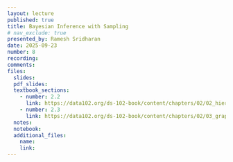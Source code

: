 ```yaml
---
layout: lecture
published: true
title: Bayesian Inference with Sampling
# nav_exclude: true
presented_by: Ramesh Sridharan
date: 2025-09-23
number: 8
recording: 
comments:
files:
  slides:
  pdf_slides:
  textbook_sections:
    - number: 2.2
      link: https://data102.org/ds-102-book/content/chapters/02/02_hierarchical_models.html
    - number: 2.3
      link: https://data102.org/ds-102-book/content/chapters/02/03_graphical_models.html
  notes:
  notebook:
  additional_files:
    name:
    link:
---
```

